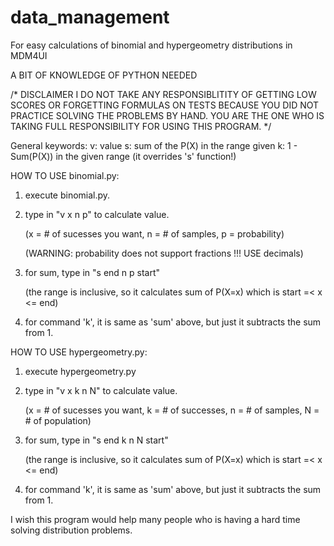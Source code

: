 # data_management
For easy calculations of binomial and hypergeometry distributions in MDM4UI

A BIT OF KNOWLEDGE OF PYTHON NEEDED

/* DISCLAIMER
I DO NOT TAKE ANY RESPONSIBLITITY OF GETTING LOW SCORES OR FORGETTING FORMULAS
ON TESTS BECAUSE YOU DID NOT PRACTICE SOLVING THE PROBLEMS BY HAND.
YOU ARE THE ONE WHO IS TAKING FULL RESPONSIBILITY FOR USING THIS PROGRAM.
*/

General keywords:
  v: value 
  s: sum of the P(X) in the range given 
  k: 1 - Sum(P(X)) in the given range (it overrides 's' function!)
  
HOW TO USE binomial.py:
  1. execute binomial.py.
  2. type in "v x n p" to calculate value. 
  
     (x = # of sucesses you want, n = # of samples, p = probability)
     
     (WARNING: probability does not support fractions !!! USE decimals)  
  3. for sum, type in "s end n p start" 
     
     (the range is inclusive, so it calculates sum of P(X=x) which is start =< x <= end)   
  4. for command 'k', it is same as 'sum' above, but just it subtracts the sum from 1.
      
HOW TO USE hypergeometry.py:
  1. execute hypergeometry.py
  2. type in "v x k n N" to calculate value. 
  
     (x = # of sucesses you want, k = # of successes, n = # of samples, N = # of population)
  3. for sum, type in "s end k n N start"
       
     (the range is inclusive, so it calculates sum of P(X=x) which is start =< x <= end)
  4. for command 'k', it is same as 'sum' above, but just it subtracts the sum from 1.


I wish this program would help many people who is having a hard time solving distribution problems.
